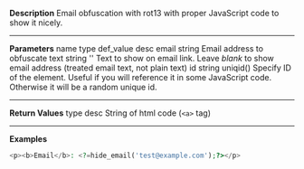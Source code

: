 **Description**
Email obfuscation with rot13 with proper JavaScript code to show it nicely.

--------
**Parameters**
name	type	def_value	desc
email	string		Email address to obfuscate
text	string	''	Text to show on email link. Leave *blank* to show email address (treated email text, not plain text)
id	string	uniqid()	Specify ID of the element. Useful if you will reference it in some JavaScript code. Otherwise it will be a random unique id.

--------
**Return Values**
type	desc
String	of html code (`<a>` tag)

--------
**Examples**

```php
<p><b>Email</b>: <?=hide_email('test@example.com');?></p>
```